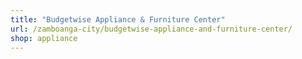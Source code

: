 ```yaml
---
title: "Budgetwise Appliance & Furniture Center"
url: /zamboanga-city/budgetwise-appliance-and-furniture-center/
shop: appliance
---
```

